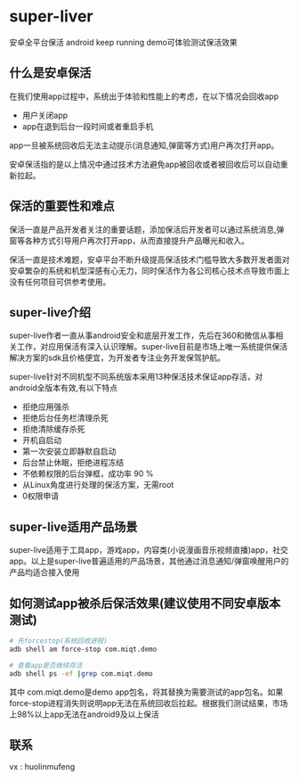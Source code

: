 # super-liver
安卓全平台保活  android keep running  demo可体验测试保活效果

## 什么是安卓保活

在我们使用app过程中，系统出于体验和性能上的考虑，在以下情况会回收app

- 用户关闭app
- app在退到后台一段时间或者重启手机

app一旦被系统回收后无法主动提示(消息通知,弹窗等方式)用户再次打开app。

安卓保活指的是以上情况中通过技术方法避免app被回收或者被回收后可以自动重新拉起。

## 保活的重要性和难点

保活一直是产品开发者关注的重要话题，添加保活后开发者可以通过系统消息,弹窗等各种方式引导用户再次打开app，从而直接提升产品曝光和收入。

保活一直是技术难题，安卓平台不断升级提高保活技术门槛导致大多数开发者面对安卓繁杂的系统和机型深感有心无力，同时保活作为各公司核心技术点导致市面上没有任何项目可供参考使用。

## super-live介绍

super-live作者一直从事android安全和底层开发工作，先后在360和微信从事相关工作，对应用保活有深入认识理解。super-live目前是市场上唯一系统提供保活解决方案的sdk且价格便宜，为开发者专注业务开发保驾护航。

super-live针对不同机型不同系统版本采用13种保活技术保证app存活，对android全版本有效,有以下特点

- 拒绝应用强杀
- 拒绝后台任务栏清理杀死
- 拒绝清除缓存杀死
- 开机自启动
- 第一次安装立即静默自启动
- 后台禁止休眠，拒绝进程冻结
- 不依赖权限的后台弹框，成功率 90 %
- 从Linux角度进行处理的保活方案，无需root
- 0权限申请

## super-live适用产品场景

super-live适用于工具app，游戏app，内容类(小说漫画音乐视频直播)app，社交app。以上是super-live普遍适用的产品场景，其他通过消息通知/弹窗唤醒用户的产品均适合接入使用

## 如何测试app被杀后保活效果(建议使用不同安卓版本测试)

```bash
# 先forcestop(系统回收进程)
adb shell am force-stop com.miqt.demo  

# 查看app是否继续存活
adb shell ps -ef |grep com.miqt.demo
```

其中 com.miqt.demo是demo app包名，将其替换为需要测试的app包名。如果force-stop进程消失则说明app无法在系统回收后拉起。根据我们测试结果，市场上98%以上app无法在android9及以上保活


## 联系

vx : huolinmufeng
